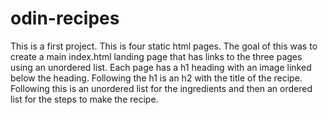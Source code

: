# odin-recipes

This is a first project. This is four static html pages. The goal of this was to create a main index.html landing page that has links to the three pages using an unordered list. 
Each page has a h1 heading with an image linked below the heading. 
Following the h1 is an h2 with the title of the recipe. 
Following this is an unordered list for the ingredients and then an ordered list for the steps to make the recipe. 